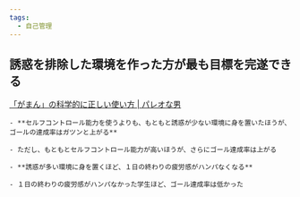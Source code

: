 ```yaml
---
tags:
  - 自己管理
---
```

## 誘惑を排除した環境を作った方が最も目標を完遂できる
[「がまん」の科学的に正しい使い方 | パレオな男](https://yuchrszk.blogspot.com/2016/10/blog-post_98.html)

```
- **セルフコントロール能力を使うよりも、もともと誘惑が少ない環境に身を置いたほうが、ゴールの達成率はガツンと上がる**

- ただし、もともとセルフコントロール能力が高いほうが、さらにゴール達成率は上がる

- **誘惑が多い環境に身を置くほど、１日の終わりの疲労感がハンパなくなる**

- １日の終わりの疲労感がハンパなかった学生ほど、ゴール達成率は低かった
```

